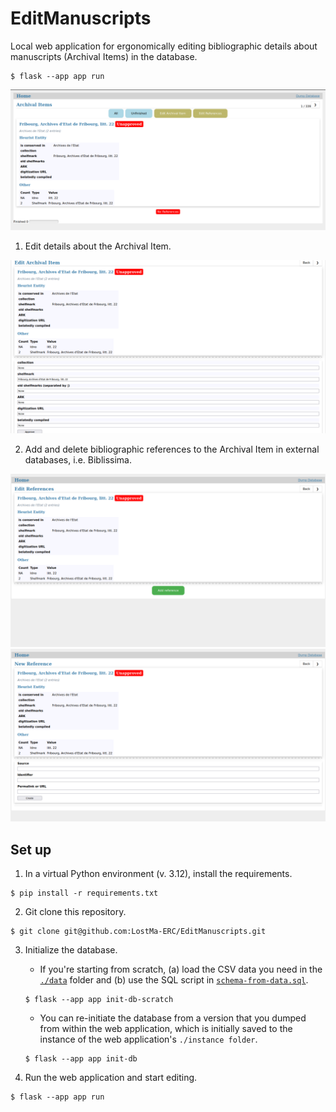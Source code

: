 # EditManuscripts

Local web application for ergonomically editing bibliographic details about manuscripts (Archival Items) in the database.

```console
$ flask --app app run
```

![home page](img/homepage.png)

1. Edit details about the Archival Item.

![edit archival item](img/edit_archival_item.png)

2. Add and delete bibliographic references to the Archival Item in external databases, i.e. Biblissima.

![add new reference](img/add_reference.png)
![edit reference](img/edited_reference.png)

## Set up

1. In a virtual Python environment (v. 3.12), install the requirements.

```console
$ pip install -r requirements.txt
```

2. Git clone this repository.

```console
$ git clone git@github.com:LostMa-ERC/EditManuscripts.git
```

3. Initialize the database.

    - If you're starting from scratch, (a) load the CSV data you need in the [`./data`](data/) folder and (b) use the SQL script in [`schema-from-data.sql`](app/schema-from-data.sql).

    ```console
    $ flask --app app init-db-scratch
    ```

    - You can re-initiate the database from a version that you dumped from within the web application, which is initially saved to the instance of the web application's `./instance folder`.

    ```console
    $ flask --app app init-db
    ```

4. Run the web application and start editing.

```console
$ flask --app app run
```